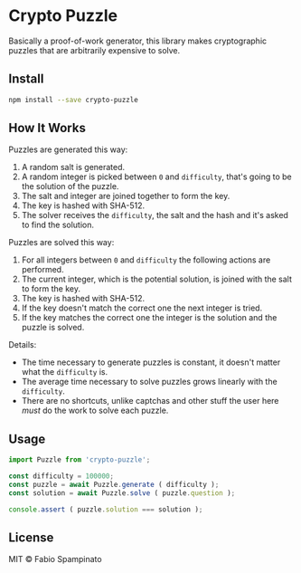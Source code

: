 # Crypto Puzzle

Basically a proof-of-work generator, this library makes cryptographic puzzles that are arbitrarily expensive to solve.

## Install

```sh
npm install --save crypto-puzzle
```

## How It Works

Puzzles are generated this way:

1. A random salt is generated.
2. A random integer is picked between `0` and `difficulty`, that's going to be the solution of the puzzle.
3. The salt and integer are joined together to form the key.
4. The key is hashed with SHA-512.
5. The solver receives the `difficulty`, the salt and the hash and it's asked to find the solution.

Puzzles are solved this way:

1. For all integers between `0` and `difficulty` the following actions are performed.
2. The current integer, which is the potential solution, is joined with the salt to form the key.
3. The key is hashed with SHA-512.
4. If the key doesn't match the correct one the next integer is tried.
5. If the key matches the correct one the integer is the solution and the puzzle is solved.

Details:

- The time necessary to generate puzzles is constant, it doesn't matter what the `difficulty` is.
- The average time necessary to solve puzzles grows linearly with the `difficulty`.
- There are no shortcuts, unlike captchas and other stuff the user here _must_ do the work to solve each puzzle.

## Usage

```ts
import Puzzle from 'crypto-puzzle';

const difficulty = 100000;
const puzzle = await Puzzle.generate ( difficulty );
const solution = await Puzzle.solve ( puzzle.question );

console.assert ( puzzle.solution === solution );
```

## License

MIT © Fabio Spampinato
